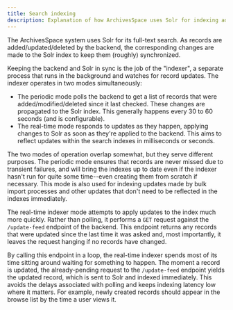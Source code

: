 ```yaml
---
title: Search indexing
description: Explanation of how ArchivesSpace uses Solr for indexing added/updated/deleted records and the differences between the periodic and real-time modes of indexing records.
---
```


The ArchivesSpace system uses Solr for its full-text search. As
records are added/updated/deleted by the backend, the corresponding
changes are made to the Solr index to keep them (roughly)
synchronized.

Keeping the backend and Solr in sync is the job of the "indexer", a
separate process that runs in the background and watches for record
updates. The indexer operates in two modes simultaneously:

- The periodic mode polls the backend to get a list of records that
  were added/modified/deleted since it last checked. These changes
  are propagated to the Solr index. This generally happens every 30
  to 60 seconds (and is configurable).
- The real-time mode responds to updates as they happen, applying
  changes to Solr as soon as they're applied to the backend. This
  aims to reflect updates within the search indexes in milliseconds
  or seconds.

The two modes of operation overlap somewhat, but they serve different
purposes. The periodic mode ensures that records are never missed due
to transient failures, and will bring the indexes up to date even if
the indexer hasn't run for quite some time--even creating them from
scratch if necessary. This mode is also used for indexing updates
made by bulk import processes and other updates that don't need to be
reflected in the indexes immediately.

The real-time indexer mode attempts to apply updates to the index much
more quickly. Rather than polling, it performs a `GET` request
against the `/update-feed` endpoint of the backend. This endpoint
returns any records that were updated since the last time it was asked
and, most importantly, it leaves the request hanging if no records
have changed.

By calling this endpoint in a loop, the real-time indexer spends most
of its time sitting around waiting for something to happen. The
moment a record is updated, the already-pending request to the
`/update-feed` endpoint yields the updated record, which is sent to
Solr and indexed immediately. This avoids the delays associated with
polling and keeps indexing latency low where it matters. For example,
newly created records should appear in the browse list by the time a
user views it.
